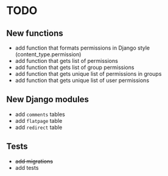 # TODO

## New functions

* add function that formats permissions in Django style (content_type.permission)
* add function that gets list of permissions
* add function that gets list of group permissions
* add function that gets unique list of permissions in groups
* add function that gets unique list of user permissions

## New Django modules

* add `comments` tables
* add `flatpage` table
* add `redirect` table

## Tests

* ~~add migrations~~
* add tests
